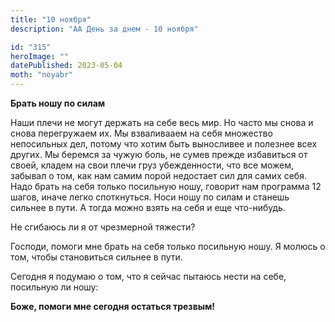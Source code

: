 ```yaml
---
title: "10 ноября"
description: "АА День за днем - 10 ноября"

id: "315"
heroImage: ""
datePublished: 2023-05-04
moth: "noyabr"
---
```


**Брать ношу по силам**

Наши плечи не могут держать на себе весь мир. Но часто мы снова и снова
перегружаем их. Мы взваливааем на себя множество непосильных дел, потому что
хотим быть выносливее и полезнее всех других. Мы беремся за чужую боль, не
сумев прежде избавиться от своей, кладем на свои плечи груз убежденности, что
все можем, забывал о том, как нам самим порой недостает сил для самих себя.
Надо брать на себя только посильную ношу, говорит нам программа 12 шагов,
иначе легко споткнуться. Носи ношу по силам и станешь сильнее в пути. А тогда
можно взять на себя и еще что-нибудь.

Не сгибаюсь ли я от чрезмерной тяжести?

Господи, помоги мне брать на себя только посильную ношу. Я молюсь о том, чтобы
становиться сильнее в пути.

Сегодня я подумаю о том, что я сейчас пытаюсь нести на себе, посильную ли
ношу:

**Боже, помоги мне сегодня остаться трезвым!**
